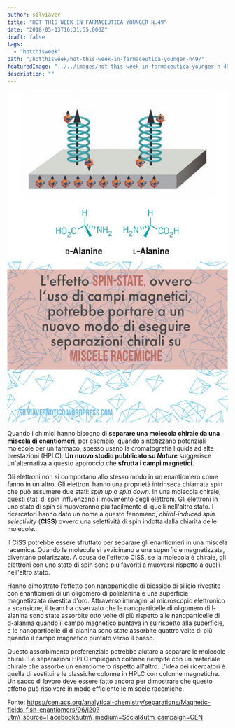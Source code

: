 ```yaml
---
author: silviaver
title: "HOT THIS WEEK IN FARMACEUTICA YOUNGER N.49"
date: "2018-05-13T16:31:55.000Z"
draft: false
tags:
  - "hotthisweek"
path: "/hotthisweek/hot-this-week-in-farmaceutica-younger-n49/"
featuredImage: "../../images/hot-this-week-in-farmaceutica-younger-n-49.md/img_1935.jpg"
description: ""
---
```


![](../../images/hot-this-week-in-farmaceutica-younger-n-49.md/img_1935.jpg)

Quando i chimici hanno bisogno di **separare una molecola chirale da una miscela di enantiomeri**, per esempio, quando sintetizzano potenziali molecole per un farmaco, spesso usano la cromatografia liquida ad alte prestazioni (HPLC). **Un nuovo studio pubblicato su _Nature_** suggerisce un'alternativa a questo approccio che **sfrutta i campi magnetici.**

Gli elettroni non si comportano allo stesso modo in un enantiomero come fanno in un altro. Gli elettroni hanno una proprietà intrinseca chiamata spin che può assumere due stati: _spin up_ o _spin down._ In una molecola chirale, questi stati di spin influenzano il movimento degli elettroni. Gli elettroni in uno stato di spin si muoveranno più facilmente di quelli nell'altro stato. I ricercatori hanno dato un nome a questo fenomeno, _chiral-induced spin selectivity_ (**CISS**) ovvero una selettività di spin indotta dalla chiarità delle molecole.

Il CISS potrebbe essere sfruttato per separare gli enantiomeri in una miscela racemica. Quando le molecole si avvicinano a una superficie magnetizzata, diventano polarizzate. A causa dell'effetto CISS, se la molecola è chirale, gli elettroni con uno stato di spin sono più favoriti a muoversi rispetto a quelli nell'altro stato.

Hanno dimostrato l'effetto con nanoparticelle di biossido di silicio rivestite con enantiomeri di un oligomero di polialanina e una superficie magnetizzata rivestita d'oro. Attraverso immagini al microscopio elettronico a scansione, il team ha osservato che le nanoparticelle di oligomero di l-alanina sono state assorbite otto volte di più rispetto alle nanoparticelle di d-alanina quando il campo magnetico puntava in su rispetto alla superficie, e le nanoparticelle di d-alanina sono state assorbite quattro volte di più quando il campo magnetico puntato verso il basso.

Questo assorbimento preferenziale potrebbe aiutare a separare le molecole chirali. Le separazioni HPLC impiegano colonne riempite con un materiale chirale che assorbe un enantiomero rispetto all'altro. L'idea dei ricercatori è quella di sostituire le classiche colonne in HPLC con colonne magnetiche. Un sacco di lavoro deve essere fatto ancora per dimostrare che questo effetto può risolvere in modo efficiente le miscele racemiche.

Fonte: https://cen.acs.org/analytical-chemistry/separations/Magnetic-fields-fish-enantiomers/96/i20?utm\_source=Facebook&utm\_medium=Social&utm_campaign=CEN
